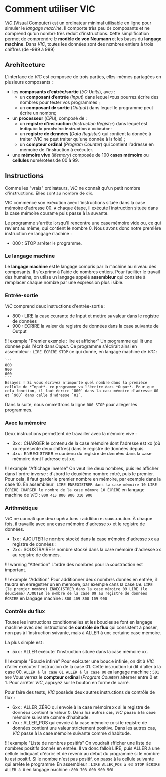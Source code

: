 # Comment utiliser VIC

[*VIC* (Visual Computer)](https://faculty.runi.ac.il/vic/software/computer/) est un ordinateur minimal utilisable en ligne pour simuler le *langage machine*. Il comporte très peu de composants et ne comprend qu'un nombre très réduit d'instructions. Cette simplification permet de comprendre le **modèle de von Neumann** et les bases du **langage machine**. Dans *VIC*, toutes les données sont des nombres entiers à trois chiffres (de -999 à 999).

## Architecture

L'interface de *VIC* est composée de trois parties, elles-mêmes partagées en plusieurs composants :

- les **composants d'entrée/sortie** (*I/O Units*), avec :
    * un **composant d'entrée** (*Input*) dans lequel vous pourrez écrire des nombres pour tester vos programmes ;
    * un **composant de sortie** (*Output*) dans lequel le programme peut écrire un nombre;
- un **processeur** (*CPU*), composé de :
    * un **registre d'instruction** (*Instruction Register*) dans lequel est indiquée la prochaine instruction à exécuter ;
    * un **registre de données** (*Data Register*) qui contient la donnée à traiter (VIC ne peut traiter qu'une donnée à la fois) ;
    * un **compteur ordinal** (*Program Counter*) qui contient l'adresse en mémoire de l'instruction à exécuter.
- une **mémoire vive** (*Memory*) composée de 100 **cases mémoire** ou **cellules** numérotées de 00 à 99.

## Instructions
Comme les "vrais" ordinateurs, *VIC* ne connaît qu'un petit nombre d'instructions. Elles sont au nombre de dix.

VIC commence son exécution avec l'instructions située dans la case mémoire d'adresse 00. À chaque étape, il exécute l'instruction située dans la case mémoire courante puis passe à la suvante.

Le programme s'arrête lorsqu'il rencontre une case mémoire vide ou, ce qui revient au même, qui contient le nombre 0. Nous avons donc notre première instruction en langage machine :

- 000 : STOP arrêter le programme.

### Le langage machine

Le **langage machine** est le langage compris par la machine au niveau des composants. Il s'exprime à l'aide de nombres entiers. Pour faciliter le travail des humains, on utilse un langage appelé **assembleur** qui consiste à remplacer chaque nombre par une expression plus lisible.

### Entrée-sortie
*VIC* comprend deux instructions d'entrée-sortie :

- 800 : LIRE la case courante de Input et mettre sa valeur dans le registre de données
- 900 : ÉCRIRE la valeur du registre de données dans la case suivante de Output

!!! example "Premier exemple : lire et afficher"
    Un programme qui lit une donnée puis l'écrit dans *Ouput*. Ce programme s'écrirait ainsi en assembleur :
    ```
    LIRE
    ÉCRIRE
    STOP
    ```
    ce qui donne, en langage machine de *VIC* :
 
    ```
    800
    900
    000
    ```
    Essayez ! Si vous écrivez n'importe quel nombre dans la premièce cellule de *Input*, ce programme va l'écrire dans *Ouput*. Pour que cela fonction, il faut écrire `800` dans la case mémoire d'adresse 00 et `900` dans celle d'adresse `01`.

Dans la suite, nous ommettrons la ligne `000 STOP` pour alléger les programmes.


### Avec la mémoire

Deux instructions permettent de travailler avec la mémoire vive :

- 3xx : CHARGER le contenu de la case mémoire dont l'adresse est xx (où xx représente deux chiffres) dans le registre de données depuis
- 4xx : ENREGISTRER le contenu du registre de données dans la case mémoire dont l'adresse est xx.

!!! example "Affichage inverse"
    On veut lire deux nombres, puis les afficher dans l'ordre inverse : d'abord le deuxième nombre entré, puis le premier. Pour cela, il faut garder le premier nombre en mémoire, par exemple dans la case 10.
    En assembleur : 
    ```
    LIRE
    ENREGISTRER dans la case mémoire 10
    LIRE
    ÉCRIRE
    CHARGER le nombre de la case mémore 10
    ÉCRIRE
    ```
    en langage machine de *VIC* :
    ```
    800
    410
    800
    900
    310
    900
    ```

### Arithmétique

*VIC* ne connaît que deux opérations : addition et soustraction. À chaque fois, il travaille avec une case mémoire d'adresse xx et le registre de données.

- 1xx : AJOUTER le nombre stocké dans la case mémoire d'adresse xx au registre de données ;
- 2xx : SOUSTRAIRE le nombre stocké dans la case mémoire d'adresse xx au registre de données.

!!! warning "Attention"
    L'ordre des nombres pour la soustraction est important.

!!! example "Addition"
    Pour additionner deux nombres donnés en entrée, il faudra en enregistrer un en mémoire, par exemple dans la case 09.
    ```
    LIRE (le premier nombre)
    ENREGISTRER dans la case mémoire 09
    LIRE (le deuxième)
    AJOUTER le nombre de la case 09 au registre de données
    ÉCRIRE
    ```
    en langage machine :
    ```
    800
    409
    800
    109
    900
    ```

### Contrôle du flux

Toutes les instructions conditionnelles et les boucles se font en langage machine avec des instructions de **contrôle de flux** qui consistent à passer, non pas à l'instruction suivante, mais à ALLER à une certaine case mémoire.

La plus simple est :

- 5xx : ALLER exécuter l'instruction située dans la case mémoire xx.

!!! example "Boucle infinie"
    Pour exécuter une boucle infinie, on dit à *VIC* d'aller exécuter l'instruction de la case 01. Cette instruction lui dit d'aller à la case 00.
    ```
    ALLER à la case 01
    ALLER à la case 00
    ```
    en langage machine :
    ```
    501
    500
    ```
    Vous verrez le **compteur ordinal** (*Program Counter*) alterner entre 0 et 1. Pour arrêter *VIC*, appuyez sur le bouton en forme de carré.

Pour faire des tests, *VIC* possède deux autres instructions de contrôle de flux :

- 6xx : ALLER_ZÉRO qui envoie à la case mémoire xx si le registre de données contient la valeur 0. Dans les autres cas, *VIC* passe à la case mémoire suivante comme d'habitude.
- 7xx : ALLER_POS qui envoie à la case mémoire xx si le registre de données contient une valeur strictement positive. Dans les autres cas, *VIC* passe à la case mémoire suivante comme d'habitude.

!!! example "Liste de nombres positifs"
    On voudrait afficher une liste de nombres positifs donnés en entrée. Il va donc falloir LIRE, puis ALLER à une cellule indiquant d'écrire et de revenir au début du programme si le nombre lu est positif. Si le nombre n'est pas positif, on passe à la cellule suivante qui arrête le programme.
    En assembleur :
    ```
    LIRE
    ALLER_POS à 03
    STOP
    ÉCRIRE
    ALLER à 0
    ```
    en langage machine :
    ```
    800
    703
    000
    900
    500
    ```
    
   
